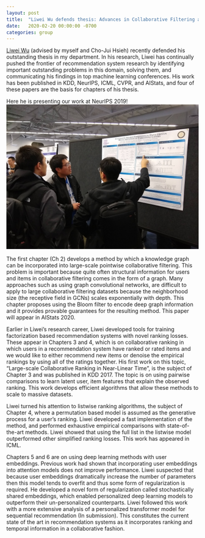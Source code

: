 ```yaml
---
layout: post
title:  "Liwei Wu defends thesis: Advances in Collaborative Filtering and Ranking"
date:   2020-02-20 00:00:00 -0700
categories: group
---
```


[Liwei Wu](http://anson.ucdavis.edu/~liweiwu/index.html) (advised by myself and Cho-Jui Hsieh) recently defended his outstanding thesis in my department.  In his research, Liwei has continually pushed the frontier of recommendation system research by identifying important outstanding problems in this domain, solving them, and communicating his findings in top machine learning conferences.  His work has been published in KDD, NeurIPS, ICML, CVPR, and AIStats, and four of these papers are the basis for chapters of his thesis.

Here he is presenting our work at NeurIPS 2019!
![NeurIPS](/images/liwei_neurips.jpg)

The first chapter (Ch 2) develops a method by which a knowledge graph can be incorporated into large-scale pointwise collaborative filtering.  This problem is important because quite often structural information for users and items in collaborative filtering comes in the form of a graph.  Many approaches such as using graph convolutional networks, are difficult to apply to large collaborative filtering datasets because the neighborhood size (the receptive field in GCNs) scales exponentially with depth.  This chapter proposes using the Bloom filter to encode deep graph information and it provides provable guarantees for the resulting method.  This paper will appear in AIStats 2020.

Earlier in Liwei’s research career, Liwei developed tools for training factorization based recommendation systems with novel ranking losses.  These appear in Chapters 3 and 4, which is on collaborative ranking in which users in a recommendation system have ranked or rated items and we would like to either recommend new items or denoise the empirical rankings by using all of the ratings together.  His first work on this topic, “Large-scale Collaborative Ranking in Near-Linear Time”, is the subject of Chapter 3 and was published in KDD 2017.  The topic is on using pairwise comparisons to learn latent user, item features that explain the observed ranking.  This work develops efficient algorithms that allow these methods to scale to massive datasets.

Liwei turned his attention to listwise ranking algorithms, the subject of Chapter 4, where a permutation based model is assumed as the generative process for a user’s ranking.  Liwei developed a fast implementation of the method, and performed exhaustive empirical comparisons with state-of-the-art methods.  Liwei showed that using the full list in the listwise model outperformed other simplified ranking losses.  This work has appeared in ICML.

Chapters 5 and 6 are on using deep learning methods with user embeddings.  Previous work had shown that incorporating user embeddings into attention models does not improve performance.  Liwei suspected that because user embeddings dramatically increase the number of parameters then this model tends to overfit and thus some form of regularization is required.  He developed a novel form of regularization called stochastically shared embeddings, which enabled personalized deep learning models to outperform their un-personalized counterparts.  Liwei followed this work with a more extensive analysis of a personalized transformer model for sequential recommendation (In submission).  This constitutes the current state of the art in recommendation systems as it incorporates ranking and temporal information in a collaborative fashion.
